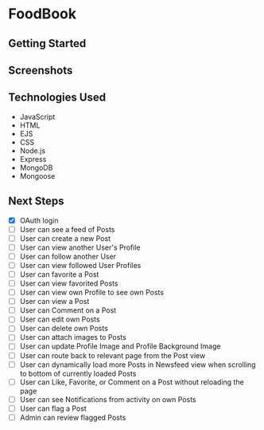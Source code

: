 # FoodBook

## Getting Started

## Screenshots

## Technologies Used

- JavaScript
- HTML
- EJS
- CSS
- Node.js
- Express
- MongoDB
- Mongoose

## Next Steps

- [x] OAuth login
- [ ] User can see a feed of Posts
- [ ] User can create a new Post
- [ ] User can view another User's Profile
- [ ] User can follow another User
- [ ] User can view followed User Profiles
- [ ] User can favorite a Post
- [ ] User can view favorited Posts
- [ ] User can view own Profile to see own Posts
- [ ] User can view a Post
- [ ] User can Comment on a Post
- [ ] User can edit own Posts
- [ ] User can delete own Posts
- [ ] User can attach images to Posts
- [ ] User can update Profile Image and Profile Background Image
- [ ] User can route back to relevant page from the Post view
- [ ] User can dynamically load more Posts in Newsfeed view when scrolling to bottom of currently loaded Posts
- [ ] User can Like, Favorite, or Comment on a Post without reloading the page
- [ ] User can see Notifications from activity on own Posts
- [ ] User can flag a Post
- [ ] Admin can review flagged Posts